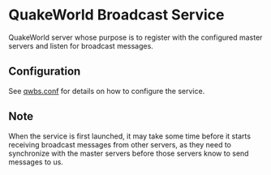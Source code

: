 # QuakeWorld Broadcast Service

QuakeWorld server whose purpose is to register with the configured master
servers and listen for broadcast messages.

## Configuration

See [qwbs.conf](qwbs.conf) for details on how to configure the service.

## Note

When the service is first launched, it may take some time before it starts
receiving broadcast messages from other servers, as they need to synchronize
with the master servers before those servers know to send messages to us.
